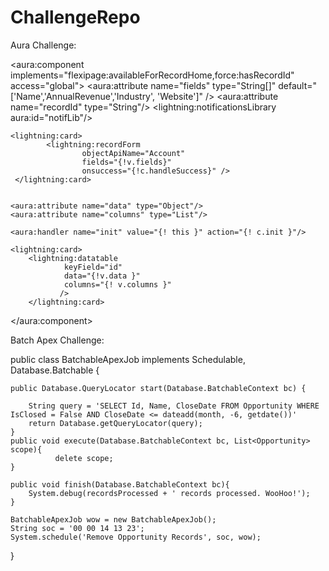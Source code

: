 # ChallengeRepo


Aura Challenge: 

<aura:component implements="flexipage:availableForRecordHome,force:hasRecordId" access="global">
	 <aura:attribute name="fields" type="String[]" default="['Name','AnnualRevenue','Industry', 'Website']" />
            <aura:attribute name="recordId" type="String"/>
            <lightning:notificationsLibrary aura:id="notifLib"/>

    <lightning:card>
            <lightning:recordForm
                    objectApiName="Account"
                    fields="{!v.fields}"
                    onsuccess="{!c.handleSuccess}" />  	
     </lightning:card>
    
    
    <aura:attribute name="data" type="Object"/>
    <aura:attribute name="columns" type="List"/>

    <aura:handler name="init" value="{! this }" action="{! c.init }"/>
    
    <lightning:card>
    	<lightning:datatable
                keyField="id"
                data="{!v.data }"
                columns="{! v.columns }"
               />
        </lightning:card>  
</aura:component>









Batch Apex Challenge:

public class BatchableApexJob implements Schedulable, Database.Batchable<sObject> {
    
    
    public Database.QueryLocator start(Database.BatchableContext bc) {
       
        String query = 'SELECT Id, Name, CloseDate FROM Opportunity WHERE IsClosed = False AND CloseDate <= dateadd(month, -6, getdate())'      
        return Database.getQueryLocator(query);
    }
    public void execute(Database.BatchableContext bc, List<Opportunity> scope){        
              delete scope;
    }
    
    public void finish(Database.BatchableContext bc){
        System.debug(recordsProcessed + ' records processed. WooHoo!');
    }
            
    BatchableApexJob wow = new BatchableApexJob();    
    String soc = '00 00 14 13 23';
    System.schedule('Remove Opportunity Records', soc, wow);  
          
}
